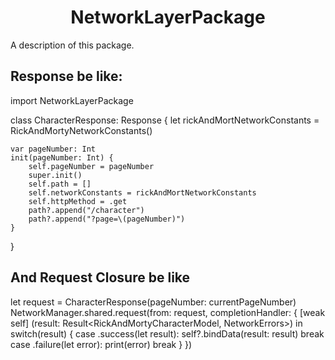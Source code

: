 <h1 align="center">NetworkLayerPackage</h1>

A description of this package.

## Response be like:

import NetworkLayerPackage

class CharacterResponse: Response {
    let rickAndMortNetworkConstants = RickAndMortyNetworkConstants()
    
    var pageNumber: Int
    init(pageNumber: Int) {
        self.pageNumber = pageNumber
        super.init()
        self.path = []
        self.networkConstants = rickAndMortNetworkConstants
        self.httpMethod = .get
        path?.append("/character")
        path?.append("?page=\(pageNumber)")
    }
}

## And Request Closure be like

let request = CharacterResponse(pageNumber: currentPageNumber)
NetworkManager.shared.request(from: request, completionHandler: { [weak self] (result: Result<RickAndMortyCharacterModel, NetworkErrors>) in
    switch(result) {
    case .success(let result):
        self?.bindData(result: result)
        break
    case .failure(let error):
        print(error)
        break
    }
})
